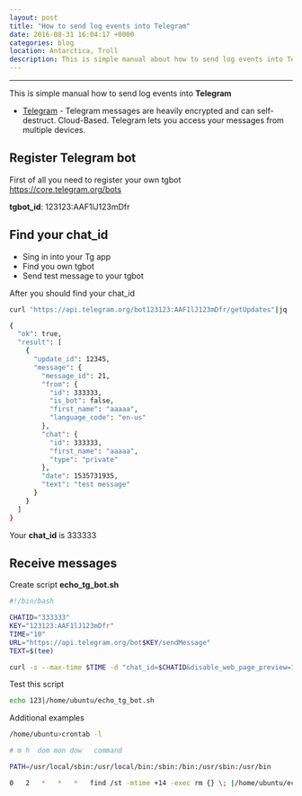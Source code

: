 ```yaml
---
layout: post
title: "How to send log events into Telegram"
date: 2016-08-31 16:04:17 +0000
categories: blog
location: Antarctica, Troll
description: This is simple manual about how to send log events into Telegram
---
```

---
This is simple manual how to send log events into **Telegram**

* [Telegram](https://telegram.org/) - Telegram messages are heavily encrypted and can self-destruct. Cloud-Based. Telegram lets you access your messages from multiple devices.

## Register Telegram bot
First of all you need to register your own tgbot https://core.telegram.org/bots

**tgbot_id**: 123123:AAF1lJ123mDfr

## Find your chat_id

* Sing in into your Tg app
* Find you own tgbot
* Send test message to your tgbot

After you should find your chat_id
```sh
curl "https://api.telegram.org/bot123123:AAF1lJ123mDfr/getUpdates"|jq .

{
  "ok": true,
  "result": [
    {
      "update_id": 12345,
      "message": {
        "message_id": 21,
        "from": {
          "id": 333333,
          "is_bot": false,
          "first_name": "aaaaa",
          "language_code": "en-us"
        },
        "chat": {
          "id": 333333,
          "first_name": "aaaaa",
          "type": "private"
        },
        "date": 1535731935,
        "text": "test message"
      }
    }
  ]
}
```
Your **chat_id** is 333333

## Receive messages

Create script **echo_tg_bot.sh**

```sh
#!/bin/bash

CHATID="333333"
KEY="123123:AAF1lJ123mDfr"
TIME="10"
URL="https://api.telegram.org/bot$KEY/sendMessage"
TEXT=$(tee)

curl -s --max-time $TIME -d "chat_id=$CHATID&disable_web_page_preview=1&text=$TEXT" $URL >/dev/null
```

Test this script

```sh
echo 123|/home/ubuntu/echo_tg_bot.sh
```

Additional examples

```sh
/home/ubuntu>crontab -l

# m h  dom mon dow   command

PATH=/usr/local/sbin:/usr/local/bin:/sbin:/bin:/usr/sbin:/usr/bin

0   2   *   *   *   find /st -mtime +14 -exec rm {} \; |/home/ubuntu/echo_tg_bot.sh
```
